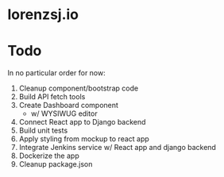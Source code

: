 # lorenzsj.io

# Todo
In no particular order for now:
1. Cleanup component/bootstrap code
2. Build API fetch tools
3. Create Dashboard component
    - w/ WYSIWUG editor
4. Connect React app to Django backend
5. Build unit tests
6. Apply styling from mockup to react app
7. Integrate Jenkins service w/ React app and django backend
8. Dockerize the app
9. Cleanup package.json
